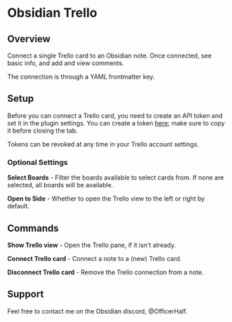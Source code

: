 # Obsidian Trello

## Overview

Connect a single Trello card to an Obsidian note. Once connected, see basic info, and add and view comments.

The connection is through a YAML frontmatter key.

## Setup

Before you can connect a Trello card, you need to create an API token and set it in the plugin settings. You can create a token [here][tokenurl]; make sure to copy it before closing the tab.

Tokens can be revoked at any time in your Trello account settings.

### Optional Settings

**Select Boards** - Filter the boards available to select cards from. If none are selected, all boards will be available.

**Open to Side** - Whether to open the Trello view to the left or right by default.

## Commands

**Show Trello view** - Open the Trello pane, if it isn't already.

**Connect Trello card** - Connect a note to a (new) Trello card.

**Disconnect Trello card** - Remove the Trello connection from a note.

## Support

Feel free to contact me on the Obsidian discord, @OfficerHalf.

[tokenurl]: https://trello.com/1/authorize?expiration=never&scope=read,write&response_type=token&name=Obsidian%20Trello%20Token&key=9537467993aefd6dca9ee7788179c298
